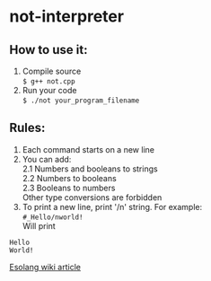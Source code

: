 # not-interpreter

## How to use it:
1. Compile source  
<code>$ g++ not.cpp</code>
2. Run your code  
<code>$ ./not your_program_filename</code>

## Rules:
1. Each command starts on a new line
2. You can add:  
    2.1 Numbers and booleans to strings  
    2.2 Numbers to booleans  
    2.3 Booleans to numbers  
    Other type conversions are forbidden
3. To print a new line, print '/n' string. For example:  
<code>#_Hello/nworld!</code>  
Will print  
```
Hello  
World!
```

[Esolang wiki article](https://esolangs.org/wiki/!) 
